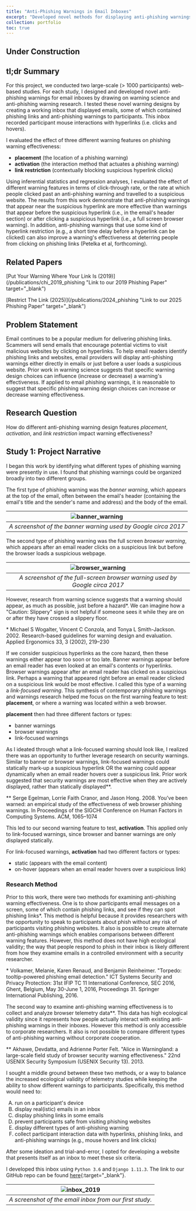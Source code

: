```yaml
---
title: "Anti-Phishing Warnings in Email Inboxes"
excerpt: "Developed novel methods for displaying anti-phishing warnings in email inboxes and tested their effectiveness in a web-based experiment."
collection: portfolio
toc: true
---
```

<style type="text/css">
    ol { list-style-type: upper-alpha; }
    img[alt=inbox2_2019] { 
        max-width: 800px; 
    }
</style>

## Under Construction

## tl;dr Summary 
For this project, we conducted two large-scale (> 1000 participants) web-based studies. For each study, I designed and developed novel anti-phishing warnings for email inboxes by drawing on warning science and anti-phishing warning research. I tested these novel warning designs by creating a working inbox that displayed emails, some of which contained phishing links and anti-phishing warnings to participants. This inbox recorded participant mouse interactions with hyperlinks (i.e. clicks and hovers). 

I evaluated the effect of three different warning features on phishing warning effectiveness:
- **placement** (the location of a phishing warning)
-  **activation** (the interaction method that actuates a phishing warning)
- **link restriction** (contextually blocking suspicious hyperlink clicks)

Using inferential statistics and regression analyses, I evaluated the effect of different warning features in terms of click-through rate, or the rate at which people clicked past an anti-phishing warning and travelled to a suspicious website. The results from this work demonstrate that anti-phishing warnings that appear near the suspicious hyperlink are more effective than warnings that appear before the suspicious hyperlink (i.e., in the email's header section) or after clicking a suspicious hyperlink (i.e., a full screen browser warning). In addition, anti-phishing warnings that use some kind of hyperlink restriction (e.g., a short time delay before a hyperlink can be clicked) can also improve a warning's effectiveness at deterring people from clicking on phishing links (Petelka et al, forthcoming).

## Related Papers
[Put Your Warning Where Your Link Is (2019)](/publications/chi_2019_phishing "Link to our 2019 Phishing Paper" target="_blank")

[Restrict The Link (2025)](/publications/2024_phishing "Link to our 2025 Phishing Paper" target="_blank")

## Problem Statement
Email continues to be a popular medium for delivering phishing links. Scammers will send emails that encourage potential victims to visit malicious websites by clicking on hyperlinks. To help email readers identify phishing links and websites, email providers will display anti-phishing warnings either directly in emails or just before a user loads a suspicious website. Prior work in warning science suggests that specific warning design choices can influence (increase or decrease) a warning's effectiveness. If applied to email phishing warnings, it is reasonable to suggest that specific phishing warning design choices can increase or decrease warning effectiveness. 

## Research Question
How do different anti-phishing warning design features *placement*, *activation*, and *link restriction* impact warning effectiveness?

## Study 1: Project Narrative
I began this work by identifying what different types of phishing warning were presently in use. I found that phishing warnings could be organized broadly into two different groups. 

The first type of phishing warning was the *banner warning*, which appears at the top of the email, often between the email's header (containing the email's title and the sender's name and address) and the body of the email.

| ![banner_warning](/images/phishing_project/2019/current_banner_warning.JPG) |
| :--: |
| *A screenshot of the banner warning used by Google circa 2017* |

The second type of phishing warning was the full screen *browser warning*, which appears after an email reader clicks on a suspicious link but before the browser loads a suspicious webpage.

| ![browser_warning](/images/phishing_project/2019/current_browser_warning.JPG) |
| :--: |
| *A screenshot of the full-screen browser warning used by Google circa 2017* |

However, research from warning science suggests that a warning should appear, as much as possible, just before a hazard*. We can imagine how a "Caution: Slippery" sign is not helpful if someone sees it while they are on or after they have crossed a slippery floor. 

\* Michael S Wogalter, Vincent C Conzola, and Tonya L Smith-Jackson. 2002. Research-based guidelines for warning design and evaluation. Applied Ergonomics 33, 3 (2002), 219–230

If we consider suspicious hyperlinks as the core hazard, then these warnings either appear too soon or too late. Banner warnings appear before an email reader has even looked at an email's contents or hyperlinks. Browser warnings appear after an email reader has clicked on a suspicious link. Perhaps a warning that appeared right before an email reader clicked on a suspicious link would be most effective. I called this type of a warning a *link-focused warning*. This synthesis of contemporary phishing warnings and warnings research helped me focus on the first warning feature to test: **placement**, or where a warning was located within a web browser.

**placement** then had three different factors or types:
- banner warnings
- browser warnings
- link-focused warnings

As I ideated through what a link-focused warning should look like, I realized there was an opportunity to further leverage research on security warnings. Similar to banner or browser warnings, link-focused warnings could statically mark-up a suspicious hyperlink OR the warning could appear dynamically when an email reader hovers over a suspicious link. Prior work suggested that security warnings are most effective when they are actively displayed, rather than statically displayed**.

\** Serge Egelman, Lorrie Faith Cranor, and Jason Hong. 2008. You’ve been warned: an empirical study of the effectiveness of web browser phishing warnings. In Proceedings of the SIGCHI Conference on Human Factors in Computing Systems. ACM, 1065–1074

This led to our second warning feature to test, **activation**. This applied only to link-focused warnings, since browser and banner warnings are only displayed statically.

For link-focused warnings, **activation** had two different factors or types:
- static (appears with the email content)
- on-hover (appears when an email reader hovers over a suspicious link)

### Research Method
Prior to this work, there were two methods for examining anti-phishing warning effectiveness. One is to show participants email messages on a screen, some of which contain phishing links, and see if they can spot phishing links*. This method is helpful because it provides researchers with the opportunity to speak to participants about phish without any risk of participants visiting phishing websites. It also is possible to create alternate anti-phishing warnings which enables comparisons between different warning features. However, this method does not have high ecological validity; the way that people respond to phish in their inbox is likely different from how they examine emails in a controlled environment with a security researcher.

\* Volkamer, Melanie, Karen Renaud, and Benjamin Reinheimer. "Torpedo: tooltip-powered phishing email detection." ICT Systems Security and Privacy Protection: 31st IFIP TC 11 International Conference, SEC 2016, Ghent, Belgium, May 30-June 1, 2016, Proceedings 31. Springer International Publishing, 2016.

The second way to examine anti-phishing warning effectiveness is to collect and analyze browser telemetry data**. This data has high ecological validity since it represents how people actually interact with existing anti-phishing warnings in their inboxes. However this method is only accessible to corporate researchers. It also is not possible to compare different types of anti-phishing warning without corporate cooperation.

\** Akhawe, Devdatta, and Adrienne Porter Felt. "Alice in Warningland: a large-scale field study of browser security warning effectiveness." 22nd USENIX Security Symposium (USENIX Security 13). 2013.

I sought a middle ground between these two methods, or a way to balance the increased ecological validity of telemetry studies while keeping the ability to show different warnings to participants. Specifically, this method would need to:
1. run on a participant's device 
2. display real(istic) emails in an inbox
4. display phishing links in some emails
4. prevent participants safe from visiting phishing websites
5. display different types of anti-phishing warning
6. collect participant interaction data with hyperlinks, phishing links, and anti-phishing warnings (e.g., mouse hovers and link clicks)

After some ideation and trial-and-error, I opted for developing a website that presents itself as an inbox to meet these six criteria.

I developed this inbox using `Python 3.6` and `Django 1.11.3`. The link to our GitHub repo can be found [here](https://github.com/spilab-umich/phishing-warning-experiment){:target="_blank"}.

| ![inbox_2019](/images/phishing_project/2019/inbox.JPG) |
| :--: |
| *A screenshot of the email inbox from our first study.* |

